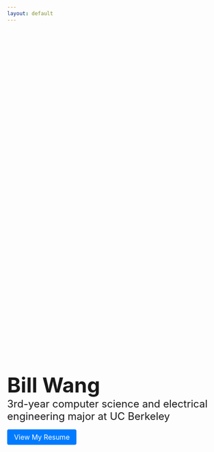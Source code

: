 ```yaml
---
layout: default
---
```


<div style="display: flex; flex-direction: column; align-items: center; justify-content: flex-start; height: 100vh; padding-top: 20vh;">
  <div style="text-align: left;">
    <h1 style="margin: 0; font-size: 3rem;">Bill Wang</h1>
    <p style="margin: 0; font-size: 1.5rem;">3rd-year computer science and electrical engineering major at UC Berkeley</p>
    <a href="resume.pdf" style="margin-top: 1rem; display: inline-block; padding: 0.5rem 1rem; font-size: 1rem; color: white; background-color: #007BFF; text-decoration: none; border-radius: 0.25rem;">View My Resume</a>
  </div>
</div>
